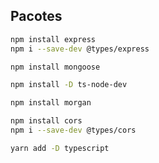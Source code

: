 ## Pacotes

```bash
npm install express
npm i --save-dev @types/express
```

```bash
npm install mongoose
```

```bash
npm install -D ts-node-dev
```

```bash
npm install morgan
```

```bash
npm install cors
npm i --save-dev @types/cors
```

```bash
yarn add -D typescript
```
